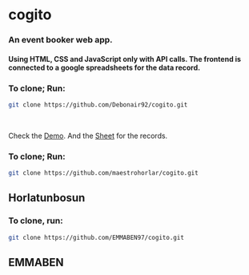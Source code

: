# cogito

### An event booker web app.

#### Using HTML, CSS and JavaScript only with API calls. The frontend is connected to a google spreadsheets for the data record.

### To clone; Run:

```bash
git clone https://github.com/Debonair92/cogito.git
```

<br>

Check the [Demo](https://thriving-caramel-e0e2e6.netlify.app/).
And the [Sheet](https://docs.google.com/spreadsheets/d/1G_z5spqxDOf5ZJ_SdXJyqhCiXUU1XB3AlwdlJxODGYc/edit#gid=0) for the records.

### To clone; Run:

```bash
git clone https://github.com/maestrohorlar/cogito.git
```

## Horlatunbosun

### To clone, run:

```bash
git clone https://github.com/EMMABEN97/cogito.git
```

## EMMABEN
